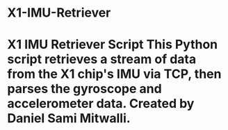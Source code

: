 # X1-IMU-Retriever
# X1 IMU Retriever Script This Python script retrieves a stream of data from the X1 chip's IMU via TCP, then parses the gyroscope and accelerometer data.  Created by Daniel Sami Mitwalli.
